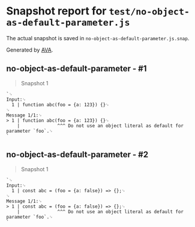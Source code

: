 # Snapshot report for `test/no-object-as-default-parameter.js`

The actual snapshot is saved in `no-object-as-default-parameter.js.snap`.

Generated by [AVA](https://avajs.dev).

## no-object-as-default-parameter - #1

> Snapshot 1

    `␊
    Input:␊
      1 | function abc(foo = {a: 123}) {}␊
    ␊
    Message 1/1:␊
    > 1 | function abc(foo = {a: 123}) {}␊
        |              ^^^ Do not use an object literal as default for parameter `foo`.␊
    `

## no-object-as-default-parameter - #2

> Snapshot 1

    `␊
    Input:␊
      1 | const abc = (foo = {a: false}) => {};␊
    ␊
    Message 1/1:␊
    > 1 | const abc = (foo = {a: false}) => {};␊
        |              ^^^ Do not use an object literal as default for parameter `foo`.␊
    `
